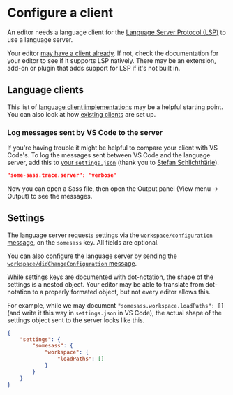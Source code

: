 # Configure a client

An editor needs a language client for the [Language Server Protocol (LSP)][lsp] to use a language server.

Your editor [may have a client already](./existing-clients.md). If not, check the documentation for your editor to see if it supports LSP natively. There may be an extension, add-on or plugin that adds support for LSP if it's not built in.

## Language clients

This list of [language client implementations][languageclients] may be a helpful starting point. You can also look at how [existing clients](./existing-clients.md) are set up.

### Log messages sent by VS Code to the server

If you're having trouble it might be helpful to compare your client with VS Code's. To log the messages sent between VS Code and the language server, add this to [your `settings.json`](https://code.visualstudio.com/docs/getstarted/settings#_settingsjson) (thank you to [Stefan Schlichthärle](https://www.sscit.de/2021/04/15/trace-lsp-in-vscode.html)).

```json
"some-sass.trace.server": "verbose"
```

Now you can open a Sass file, then open the Output panel (View menu -> Output) to see the messages.

## Settings

The language server requests [settings](./settings.md) via the [`workspace/configuration` message](https://microsoft.github.io/language-server-protocol/specifications/lsp/3.17/specification/#workspace_configuration), on the `somesass` key. All fields are optional.

You can also configure the language server by sending the [`workspace/didChangeConfiguration` message](https://microsoft.github.io/language-server-protocol/specifications/lsp/3.17/specification/#workspace_didChangeConfiguration).

While settings keys are documented with dot-notation, the shape of the settings is a nested object. Your editor may be able to translate from dot-notation to a properly formated object, but not every editor allows this.

For example, while we may document `"somesass.workspace.loadPaths": []` (and write it this way in `settings.json` in VS Code), the actual shape of the settings object sent to the server looks like this.

```json
{
	"settings": {
		"somesass": {
			"workspace": {
				"loadPaths": []
			}
		}
	}
}
```

[lsp]: https://microsoft.github.io/language-server-protocol/
[languageclients]: https://microsoft.github.io/language-server-protocol/implementors/tools/
